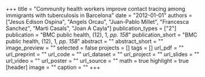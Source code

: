 +++
title = "Community health workers improve contact tracing among immigrants with tuberculosis in Barcelona"
date = "2012-01-01"
authors = ["Jesus Edison Ospina", "Angels Orcau", "Juan-Pablo Millet", "Francesca Sanchez", "Marti Casals", "Joan A Cayla"]
publication_types = ["2"]
publication = "BMC public health, (12), 1, _pp. 158_"
publication_short = "BMC public health, (12), 1, _pp. 158_"
abstract = ""
abstract_short = ""
image_preview = ""
selected = false
projects = []
tags = []
url_pdf = ""
url_preprint = ""
url_code = ""
url_dataset = ""
url_project = ""
url_slides = ""
url_video = ""
url_poster = ""
url_source = ""
math = true
highlight = true
[header]
image = ""
caption = ""
+++
